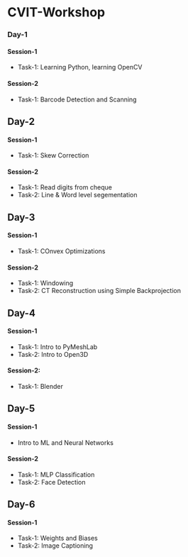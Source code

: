 # CVIT-Workshop

### Day-1

#### Session-1
* Task-1: Learning Python, learning OpenCV

#### Session-2
* Task-1: Barcode Detection and Scanning


## Day-2

#### Session-1
* Task-1: Skew Correction 

#### Session-2
* Task-1: Read digits from cheque
* Task-2: Line & Word level segementation


## Day-3

#### Session-1
* Task-1: COnvex Optimizations

#### Session-2
* Task-1: Windowing
* Task-2: CT Reconstruction using Simple Backprojection


## Day-4

#### Session-1
* Task-1: Intro to PyMeshLab
* Task-2: Intro to Open3D

#### Session-2:
* Task-1: Blender


## Day-5

#### Session-1
* Intro to ML and Neural Networks

#### Session-2
* Task-1: MLP Classification
* Task-2: Face Detection


## Day-6

#### Session-1
* Task-1: Weights and Biases
* Task-2: Image Captioning
